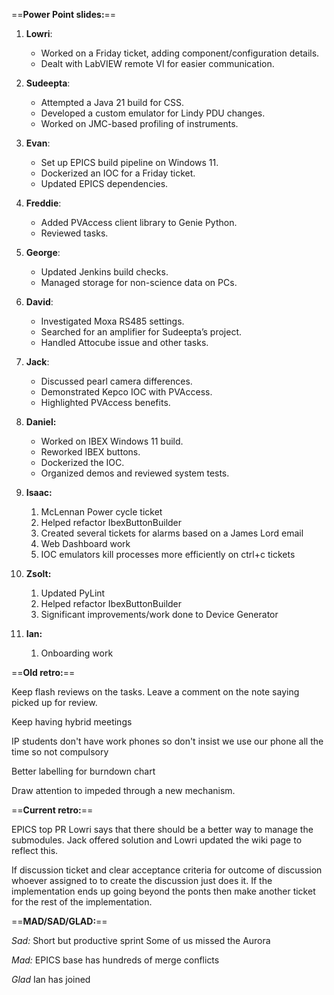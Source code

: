 ==**Power Point slides:**==

1.  **Lowri**:
    
    - Worked on a Friday ticket, adding component/configuration details.
    - Dealt with LabVIEW remote VI for easier communication.
2.  **Sudeepta**:
    
    - Attempted a Java 21 build for CSS.
    - Developed a custom emulator for Lindy PDU changes.
    - Worked on JMC-based profiling of instruments.
3.  **Evan**:
    
    - Set up EPICS build pipeline on Windows 11.
    - Dockerized an IOC for a Friday ticket.
    - Updated EPICS dependencies.
4.  **Freddie**:
    
    - Added PVAccess client library to Genie Python.
    - Reviewed tasks.
5.  **George**:
    
    - Updated Jenkins build checks.
    - Managed storage for non-science data on PCs.
6.  **David**:
    
    - Investigated Moxa RS485 settings.
    - Searched for an amplifier for Sudeepta’s project.
    - Handled Attocube issue and other tasks.
7.  **Jack**:
    
    - Discussed pearl camera differences.
    - Demonstrated Kepco IOC with PVAccess.
    - Highlighted PVAccess benefits.
8.  **Daniel:**
    
    - Worked on IBEX Windows 11 build.
    - Reworked IBEX buttons.
    - Dockerized the IOC.
    - Organized demos and reviewed system tests.
9.  **Isaac:**
    
    1.  McLennan Power cycle ticket
    2.  Helped refactor IbexButtonBuilder
    3.  Created several tickets for alarms based on a James Lord email
    4.  Web Dashboard work
    5.  IOC emulators kill processes more efficiently on ctrl+c tickets
10. **Zsolt:**
    
    1.  Updated PyLint
    2.  Helped refactor IbexButtonBuilder
    3.  Significant improvements/work done to Device Generator
11. **Ian:**
    
    1.  Onboarding work

==**Old retro:**==

Keep flash reviews on the tasks. Leave a comment on the note saying picked up for review.

Keep having hybrid meetings

IP students don't have work phones so don't insist we use our phone all the time so not compulsory

Better labelling for burndown chart

Draw attention to impeded through a new mechanism.

==**Current retro:**==

EPICS top PR Lowri says that there should be a better way to manage the submodules. Jack offered solution and Lowri updated the wiki page to reflect this.

If discussion ticket and clear acceptance criteria for outcome of discussion whoever assigned to to create the discussion just does it. If the implementation ends up going beyond the ponts then make another ticket for the rest of the implementation.

==**MAD/SAD/GLAD:**==

*Sad:*
Short but productive sprint
Some of us missed the Aurora

*Mad:*
EPICS base has hundreds of merge conflicts

*Glad*
Ian has joined